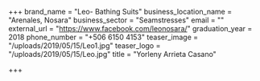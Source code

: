 +++
brand_name = "Leo- Bathing Suits"
business_location_name = "Arenales, Nosara"
business_sector = "Seamstresses"
email = ""
external_url = "https://www.facebook.com/leonosara/"
graduation_year = 2018
phone_number = "+506 6150 4153"
teaser_image = "/uploads/2019/05/15/Leo1.jpg"
teaser_logo = "/uploads/2019/05/15/Leo.jpg"
title = "Yorleny Arrieta Casano"

+++

